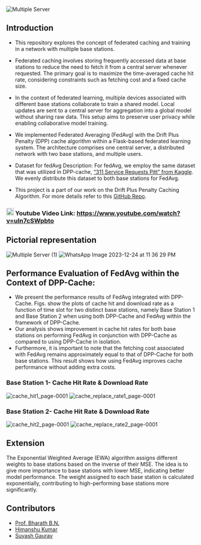 ![Multiple Server](https://github.com/SuyashGaurav/Federated-Average-Main-Live-Demonstration/assets/102952185/654f6670-1240-47ba-b05d-8a144c527ae9)
## Introduction
- This repository explores the concept of federated caching and training in a network with multiple base stations. 
- Federated caching involves storing frequently accessed data at base stations to reduce the need to fetch it from a central server whenever requested. The primary goal is to maximize the time-averaged cache hit rate, considering constraints such as fetching cost and a fixed cache size.
- In the context of federated learning, multiple devices associated with different base stations collaborate to train a shared model. Local updates are sent to a central server for aggregation into a global model without sharing raw data. This setup aims to preserve user privacy while enabling collaborative model training.
- We implemented Federated Averaging (FedAvg) with the Drift Plus Penalty (DPP) cache algorithm within a Flask-based federated learning system. The architecture comprises one central server, a distributed network with two base stations, and multiple users.
- Dataset for fedAvg Description: For fedAvg, we employ the same dataset that was utilized in DPP-cache, [“311 Service Requests Pitt” from Kaggle](https://www.kaggle.com/datasets/yoghurtpatil/311-service-requests-pitt). We evenly distribute this dataset to both base stations for FedAvg.

- This project is a part of our work on the Drift Plus Penalty Caching Algorithm. For more details refer to this [GitHub Repo](https://github.com/SuyashGaurav/DPP-Cache-Main-Flask-Implementation).

 ### <img src="https://i.pinimg.com/originals/3a/36/20/3a36206f35352b4230d5fc9f17fcea92.png" width="20" border-radius="10">  Youtube Video Link: https://www.youtube.com/watch?v=uIn7cSWpbto

## Pictorial representation
![Multiple Server (1)](https://github.com/SuyashGaurav/Federated-Average-Main-Live-Demonstration/assets/102952185/238375b3-6f41-4b35-a843-e66a64f960e5)
![WhatsApp Image 2023-12-24 at 11 36 29 PM](https://github.com/SuyashGaurav/Federated-Average-Main-Live-Demonstration/assets/102952185/6a49ed63-6dcd-4887-9d2c-64e2790e8071)


## Performance Evaluation of FedAvg within the Context of DPP-Cache:
- We present the performance results of FedAvg integrated with DPP-Cache. Figs. show the
plots of cache hit and download rate as a function of time slot for two distinct base stations,
namely Base Station 1 and Base Station 2 when using both DPP-Cache and FedAvg within the framework of DPP-Cache. 
- Our analysis shows improvement in cache hit rates for both base stations on performing FedAvg in conjunction with DPP-Cache as compared to using
DPP-Cache in isolation.
- Furthermore, it is important to note that the fetching cost associated with FedAvg remains approximately equal to that of DPP-Cache for both base stations. This result shows how using FedAvg improves cache performance without adding extra costs.

### Base Station 1- Cache Hit Rate & Download Rate
![cache_hit1_page-0001](https://github.com/SuyashGaurav/Federated-Average-Main-Live-Demonstration/assets/102952185/2834802b-2971-4867-b3fc-dbff05c441cc)
![cache_replace_rate1_page-0001](https://github.com/SuyashGaurav/Federated-Average-Main-Live-Demonstration/assets/102952185/521aef29-e524-4bbb-9a7b-56ce5e1ee8a6)

### Base Station 2- Cache Hit Rate & Download Rate
![cache_hit2_page-0001](https://github.com/SuyashGaurav/Federated-Average-Main-Live-Demonstration/assets/102952185/8c9eb5a3-ef8b-4f0f-8fb0-baf963136493)
![cache_replace_rate2_page-0001](https://github.com/SuyashGaurav/Federated-Average-Main-Live-Demonstration/assets/102952185/39e7e1b5-e208-4878-8105-c4c9bbe41c8a)

## Extension
The Exponential Weighted Average (EWA) algorithm assigns different weights to base stations based on the inverse of their MSE. The idea is to give more importance to base stations with lower MSE, indicating better model performance. The weight assigned to each base station is calculated exponentially, contributing to high-performing base stations more significantly.

## Contributors
- [Prof. Bharath B.N.](https://bharathbettagere.github.io/mywebpage/)
- [Himanshu Kumar](https://github.com/himansh9u/)
- [Suyash Gaurav](https://github.com/SuyashGaurav/)
